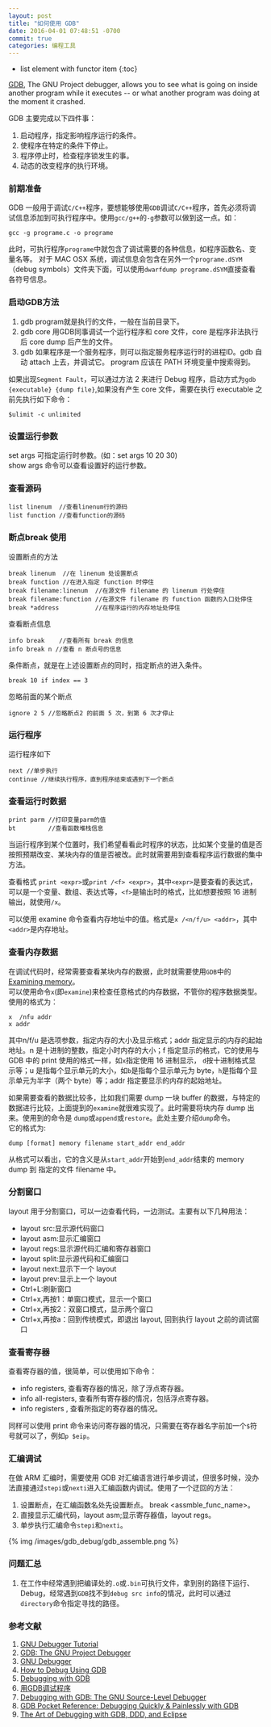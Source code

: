 ```yaml
---
layout: post
title: "如何使用 GDB"
date: 2016-04-01 07:48:51 -0700
commit: true
categories: 编程工具
---
```


* list element with functor item
{:toc}

[GDB](https://www.gnu.org/software/gdb/), The GNU Project debugger, allows you to see what is going on inside another program while it executes -- or what another program was doing at the moment it crashed.

<!--more-->

GDB 主要完成以下四件事：  

1. 启动程序，指定影响程序运行的条件。  
2. 使程序在特定的条件下停止。  
3. 程序停止时，检查程序锁发生的事。  
4. 动态的改变程序的执行环境。  

### 前期准备

GDB 一般用于调试`C/C++`程序，要想能够使用`GDB`调试`C/C++`程序，首先必须将调试信息添加到可执行程序中。使用`gcc/g++`的`-g`参数可以做到这一点。如：

```
gcc -g programe.c -o programe
```
此时，可执行程序`programe`中就包含了调试需要的各种信息，如程序函数名、变量名等。
对于 MAC OSX 系统，调试信息会包含在另外一个`programe.dSYM`（debug symbols）文件夹下面，可以使用`dwarfdump programe.dSYM`直接查看各符号信息。

### 启动GDB方法

1. gdb <programe> program就是执行的文件，一般在当前目录下。  
2. gdb <programe> core 用GDB同事调试一个运行程序和 core 文件，core 是程序非法执行后 core dump 后产生的文件。  
3. gdb <programe> <PID> 如果程序是一个服务程序，则可以指定服务程序运行时的进程ID。gdb 自动 attach 上去，并调试它。 program 应该在 PATH 环境变量中搜索得到。  

如果出现`Segment Fault`，可以通过方法 2 来进行 Debug 程序，启动方式为`gdb {executable} {dump file}`,如果没有产生 core 文件，需要在执行 executable 之前先执行如下命令：  

```
$ulimit -c unlimited
```

### 设置运行参数

set args 可指定运行时参数。(如：set args 10 20 30)    
show args 命令可以查看设置好的运行参数。  

### 查看源码

```
list linenum  //查看linenum行的源码
list function //查看function的源码
```

### 断点break 使用

设置断点的方法
```
break linenum  //在 linenum 处设置断点
break function //在进入指定 function 时停住
break filename:linenum  //在源文件 filename 的 linenum 行处停住
break filename:function //在源文件 filename 的 function 函数的入口处停住
break *address          //在程序运行的内存地址处停住
```

查看断点信息
```
info break    //查看所有 break 的信息
info break n //查看 n 断点号的信息
```

条件断点，就是在上述设置断点的同时，指定断点的进入条件。

```
break 10 if index == 3
```

忽略前面的某个断点

```
ignore 2 5 //忽略断点2 的前面 5 次，到第 6 次才停止
```

### 运行程序

运行程序如下
```
next //单步执行
continue //继续执行程序，直到程序结束或遇到下一个断点
```

### 查看运行时数据

```
print parm //打印变量parm的值
bt         //查看函数堆栈信息
```

当运行程序到某个位置时，我们希望看看此时程序的状态，比如某个变量的值是否按照预期改变、某块内存的值是否被改。此时就需要用到查看程序运行数据的集中方法。

查看格式 `print <expr>`或`print /<f> <expr>`，其中`<expr>`是要查看的表达式，可以是一个变量、数组、表达式等，`<f>`是输出时的格式，比如想要按照 16 进制输出，就使用`/x`。

可以使用 examine 命令查看内存地址中的值。格式是`x /<n/f/u> <addr>`，其中`<addr>`是内存地址。

### 查看内存数据

在调试代码时，经常需要查看某块内存的数据，此时就需要使用`GDB`中的[Examining memory](http://www.delorie.com/gnu/docs/gdb/gdb_56.html)。  
可以使用命令`x`(即`examine`)来检查任意格式的内存数据，不管你的程序数据类型。使用的格式为：

```
x  /nfu addr
x addr  
```

其中n/f/u 是选项参数，指定内存的大小及显示格式；addr 指定显示的内存的起始地址。n 是十进制的整数，指定小时内存的大小；f 指定显示的格式，它的使用与 GDB 中的 print 使用的格式一样，如`x`指定使用 16 进制显示，
`d`按十进制格式显示等；u 是指每个显示单元的大小，如`b`是指每个显示单元为 byte，`h`是指每个显示单元为半字（两个 byte）等；addr 指定要显示的内存的起始地址。  

如果需要查看的数据比较多，比如我们需要 dump 一块 buffer 的数据，与特定的数据进行比较，上面提到的`examine`就很难实现了。此时需要将块内存 dump 出来。使用到的命令是 `dump`或`append`或`restore`。此处主要介绍`dump`命令。  
它的格式为:  

```
dump [format] memory filename start_addr end_addr
```

从格式可以看出，它的含义是从`start_addr`开始到`end_addr`结束的 memory dump 到 指定的文件 filename 中。  

### 分割窗口

layout 用于分割窗口，可以一边查看代码，一边测试。主要有以下几种用法：  

* layout src:显示源代码窗口
* layout asm:显示汇编窗口
* layout regs:显示源代码汇编和寄存器窗口
* layout split:显示源代码和汇编窗口
* layout next:显示下一个 layout
* layout prev:显示上一个 layout
* Ctrl+L:刷新窗口
* Ctrl+x,再按1：单窗口模式，显示一个窗口
* Ctrl+x,再按2：双窗口模式，显示两个窗口
* Ctrl+x,再按a：回到传统模式，即退出 layout, 回到执行 layout 之前的调试窗口

### 查看寄存器

查看寄存器的值，很简单，可以使用如下命令：

* info registers, 查看寄存器的情况，除了浮点寄存器。  
* info all-registers, 查看所有寄存器的情况，包括浮点寄存器。  
* info registers <regname>, 查看所指定的寄存器的情况。  

同样可以使用 print 命令来访问寄存器的情况，只需要在寄存器名字前加一个`$`符号就可以了，例如`p $eip`。  

### 汇编调试

在做 ARM 汇编时，需要使用 GDB 对汇编语言进行单步调试，但很多时候，没办法直接通过`stepi`或`nexti`进入汇编函数内调试。使用了一个迂回的方法：  

1. 设置断点，在汇编函数名处先设置断点。 break <assmble_func_name>。  
2. 直接显示汇编代码，layout asm;显示寄存器值，layout regs。  
3. 单步执行汇编命令`stepi`和`nexti`。

{% img /images/gdb_debug/gdb_assemble.png %}

### 问题汇总

1. 在工作中经常遇到把编译处的`.o`或`.bin`可执行文件，拿到别的路径下运行、Debug，经常遇到`GDB`找不到`debug src info`的情况，此时可以通过`directory`命令指定寻找的路径。

### 参考文献

1. [GNU Debugger Tutorial](http://www.tutorialspoint.com/gnu_debugger/index.htm)  
2. [GDB: The GNU Project Debugger](https://sourceware.org/gdb/)  
3. [GNU Debugger](https://en.wikipedia.org/wiki/GNU_Debugger)  
4. [How to Debug Using GDB](http://cs.baylor.edu/~donahoo/tools/gdb/tutorial.html)  
5. [Debugging with GDB](http://web.mit.edu/gnu/doc/html/gdb_toc.html)   
6. [用GDB调试程序](http://blog.csdn.net/haoel/article/details/2879)  
7. [Debugging with GDB: The GNU Source-Level Debugger](https://www.amazon.com/Debugging-GDB-GNU-Source-Level-Debugger/dp/1882114884/httpwwwtuto0a-20)  
8. [GDB Pocket Reference: Debugging Quickly & Painlessly with GDB](https://www.amazon.com/GDB-Pocket-Reference-OReilly/dp/0596100272/httpwwwtuto0a-20)  
9. [The Art of Debugging with GDB, DDD, and Eclipse](https://www.amazon.com/Art-Debugging-GDB-DDD-Eclipse/dp/1593271743/ref=sr_1_fkmr1_1?s=books&ie=UTF8&qid=1488032361&sr=1-1-fkmr1&keywords=3.%09The+Art+of+Debugging+with+GDB%2C+DDD%2C+and+Eclipse)  

